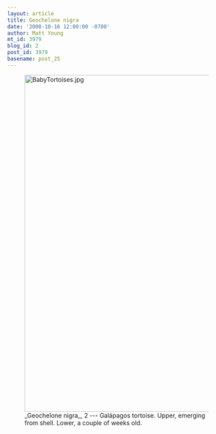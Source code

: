```yaml
---
layout: article
title: Geochelone nigra
date: '2008-10-16 12:00:00 -0700'
author: Matt Young
mt_id: 3979
blog_id: 2
post_id: 3979
basename: post_25
---
```

<figure>
<a href="http://en.wikipedia.org/wiki/Galapagos_tortoise"><img src="http://pandasthumb.org/archives/2008/10/04/BabyTortoises.jpg" alt="BabyTortoises.jpg" width="600" height="776" /></a>
<figcaption markdown="span"> _Geochelone nigra_, 2 --- Galápagos tortoise.  Upper, emerging from shell.  Lower, a couple of weeks old.

</figcaption>
</figure>
